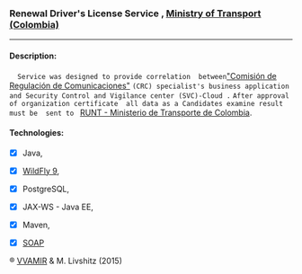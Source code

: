 ### Renewal Driver's License Service , [Ministry of Transport (Colombia)](https://www.mintransporte.gov.co/) ###
______________________________________________

#### Description: ####
 ```  Service was designed to provide correlation  between```["Comisión de Regulación de Comunicaciones"](http://www.mintic.gov.co/portal/604/w3-propertyvalue-6185.html)
```(CRC) specialist's business application  and Security Control and Vigilance center (SVC)-Cloud .``` 
```After approval of organization certificate  all data as a Candidates examine result must be  sent to ``` [RUNT - Ministerio de Transporte de Colombia](https://www.mintransporte.gov.co/).

#### Technologies: ####
- [x] Java, 
- [x] [WildFly 9](https://www.wildfly.org/news/2015/07/02/WildFly9-Final-Released/),
- [x] PostgreSQL, 
- [x] JAX-WS - Java EE, 
- [x] Maven, 
- [x] [SOAP](https://simple.wikipedia.org/wiki/SOAP_(protocol))


®  [VVAMIR](http://www.vvamir.com/) & M. Livshitz (2015) 
